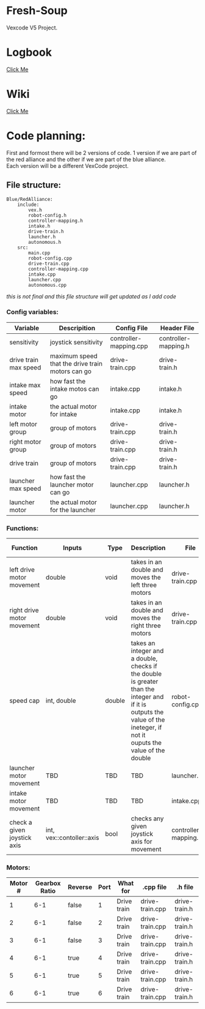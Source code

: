 # Fresh-Soup
Vexcode V5 Project.

# Logbook

[Click Me](https://singhzing-kid1.github.io/Fresh-Soup/)

# Wiki

[Click Me](https://github.com/Singhzing-kid1/Fresh-Soup/wiki)


# Code planning:

First and formost there will be 2 versions of code. 1 version if we are part of the red alliance and the other if we are part of the blue alliance.  
Each version will be a different VexCode project.  

## File structure:

```
Blue/RedAlliance:  
    include:  
        vex.h  
        robot-config.h  
        controller-mapping.h  
        intake.h
        drive-train.h
        launcher.h
        autonomous.h  
    src:  
        main.cpp  
        robot-config.cpp  
        drive-train.cpp  
        controller-mapping.cpp  
        intake.cpp
        launcher.cpp
        autonomous.cpp
```

*this is not final and this file structure will get updated as I add code*

### Config variables:

|Variable|Descripition|Config File|Header File|
|-------------|-------------|-------------|-------------|
|sensitivity|joystick sensitivity|controller-mapping.cpp|controller-mapping.h|
|drive train max speed|maximum speed that the drive train motors can go|drive-train.cpp|drive-train.h|
|intake max speed|how fast the intake motos can go|intake.cpp|intake.h|
|intake motor|the actual motor for intake|intake.cpp|intake.h|
|left motor group|group of motors|drive-train.cpp|drive-train.h|
|right motor group|group of motors|drive-train.cpp|drive-train.h|
|drive train|group of motors|drive-train.cpp|drive-train.h|
|launcher max speed|how fast the launcher motor can go|launcher.cpp|launcher.h|
|launcher motor|the actual motor for the launcher|launcher.cpp|launcher.h|

### Functions:

|Function|Inputs|Type|Description|File|Header File|  
|-------------|-------------|-------------|-------------|-------------|-------------|
|left drive motor movement|double|void|takes in an double and moves the left three motors|drive-train.cpp|drive-train.h|
|right drive motor movement|double|void|takes in an double and moves the right three motors|drive-train.cpp|drive-train.h|
|speed cap|int, double|double|takes an integer and a double, checks if the double is greater than the integer and if it is outputs the value of the ineteger, if not it ouputs the value of the double|robot-config.cpp|robot-config.h|
|launcher motor movement|TBD|TBD|TBD|launcher.cpp|launcher.h|
|intake motor movement|TBD|TBD|TBD|intake.cpp|intake.h|
|check a given joystick axis|int, vex::contoller::axis|bool|checks any given joystick axis for movement|controller-mapping.cpp|controller-mapping.h|

### Motors:

|Motor #|Gearbox Ratio|Reverse|Port|What for|.cpp file|.h file|
|----------|----------|----------|---------|----------|----------|----------|
|1|6-1|false|1|Drive train|drive-train.cpp|drive-train.h|
|2|6-1|false|2|Drive train|drive-train.cpp|drive-train.h|
|3|6-1|false|3|Drive train|drive-train.cpp|drive-train.h|
|4|6-1|true|4|Drive train|drive-train.cpp|drive-train.h|
|5|6-1|true|5|Drive train|drive-train.cpp|drive-train.h|
|6|6-1|true|6|Drive train|drive-train.cpp|drive-train.h|

